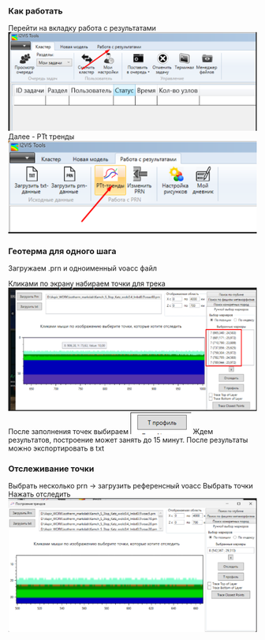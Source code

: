 ### Как работать
Перейти на вкладку работа с результатами 
![1](tutorial_pics/1.png)
Далее - PTt тренды
![2](tutorial_pics/2.png)

### Геотерма для одного шага
Загружаем .prn и одноименный voacc файл

Кликами по экрану набираем точки для трека
![3](tutorial_pics/3.png)
После заполнения точек выбираем 
![4](tutorial_pics/4.png)
Ждем результатов, построение может занять до 15 минут.
После результаты можно экспортировать в txt

### Отслеживание точки
Выбрать несколько prn -> загрузить референсный voacc
Выбрать точки 
Нажать отследить
![5](tutorial_pics/5.png)
